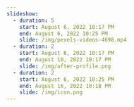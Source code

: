 ```yaml
---
slideshow:
  - duration: 5
    start: August 6, 2022 10:17 PM
    end: August 6, 2022 10:25 PM
    slide: /img/pexels-videos-4698.mp4
  - duration: 2
    start: August 6, 2022 10:17 PM
    end: August 10, 2022 10:17 PM
    slide: /img/after-profile.png
  - duration: 2
    start: August 6, 2022 10:25 PM
    end: August 16, 2022 10:18 PM
    slide: /img/icon.png
---
```

